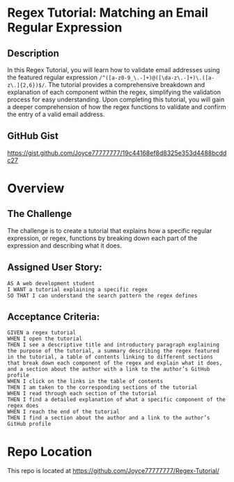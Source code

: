 # Regex Tutorial: Matching an Email Regular Expression

## Description
In this Regex Tutorial, you will learn how to validate email addresses using the featured regular expression `/^([a-z0-9_\.-]+)@([\da-z\.-]+)\.([a-z\.]{2,6})$/`. The tutorial provides a comprehensive breakdown and explanation of each component within the regex, simplifying the validation process for easy understanding. Upon completing this tutorial, you will gain a deeper comprehension of how the regex functions to validate and confirm the entry of a valid email address.

## GitHub Gist

https://gist.github.com/Joyce77777777/19c44168ef8d8325e353d4488bcddc27


# Overview

## The Challenge
 The challenge is to create a tutorial that explains how a specific regular expression, or regex, functions by breaking down each part of the expression and describing what it does.


## Assigned User Story:
```
AS A web development student
I WANT a tutorial explaining a specific regex
SO THAT I can understand the search pattern the regex defines
```

## Acceptance Criteria:
```
GIVEN a regex tutorial
WHEN I open the tutorial
THEN I see a descriptive title and introductory paragraph explaining the purpose of the tutorial, a summary describing the regex featured in the tutorial, a table of contents linking to different sections that break down each component of the regex and explain what it does, and a section about the author with a link to the author’s GitHub profile
WHEN I click on the links in the table of contents
THEN I am taken to the corresponding sections of the tutorial
WHEN I read through each section of the tutorial
THEN I find a detailed explanation of what a specific component of the regex does
WHEN I reach the end of the tutorial
THEN I find a section about the author and a link to the author’s GitHub profile
```

# Repo Location

This repo is located at https://github.com/Joyce77777777/Regex-Tutorial/






